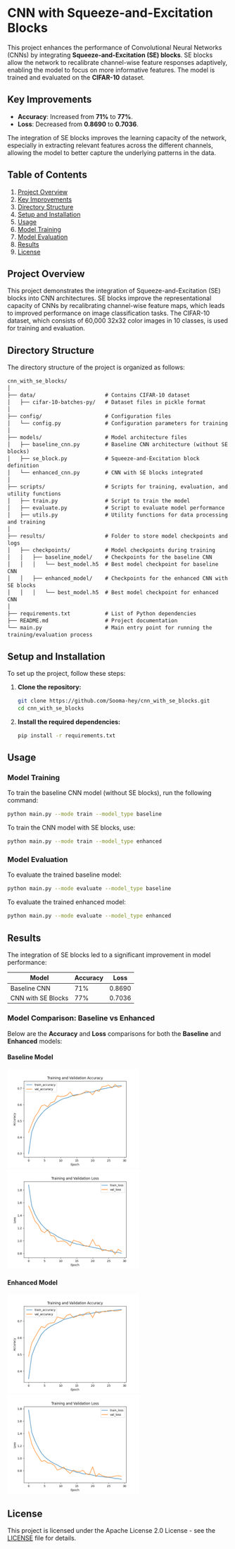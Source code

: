 # CNN with Squeeze-and-Excitation Blocks

This project enhances the performance of Convolutional Neural Networks (CNNs) by integrating **Squeeze-and-Excitation (SE) blocks**. SE blocks allow the network to recalibrate channel-wise feature responses adaptively, enabling the model to focus on more informative features. The model is trained and evaluated on the **CIFAR-10** dataset.

## Key Improvements

- **Accuracy**: Increased from **71%** to **77%**.
- **Loss**: Decreased from **0.8690** to **0.7036**.

The integration of SE blocks improves the learning capacity of the network, especially in extracting relevant features across the different channels, allowing the model to better capture the underlying patterns in the data.

## Table of Contents

1. [Project Overview](#project-overview)
2. [Key Improvements](#key-improvements)
3. [Directory Structure](#directory-structure)
4. [Setup and Installation](#setup-and-installation)
5. [Usage](#usage)
6. [Model Training](#model-training)
7. [Model Evaluation](#model-evaluation)
8. [Results](#results)
9. [License](#license)

## Project Overview

This project demonstrates the integration of Squeeze-and-Excitation (SE) blocks into CNN architectures. SE blocks improve the representational capacity of CNNs by recalibrating channel-wise feature maps, which leads to improved performance on image classification tasks. The CIFAR-10 dataset, which consists of 60,000 32x32 color images in 10 classes, is used for training and evaluation.

## Directory Structure

The directory structure of the project is organized as follows:

```plaintext
cnn_with_se_blocks/
│
├── data/                      # Contains CIFAR-10 dataset
│   ├── cifar-10-batches-py/   # Dataset files in pickle format
│  
├── config/                    # Configuration files
│   └── config.py              # Configuration parameters for training
│
├── models/                    # Model architecture files
│   ├── baseline_cnn.py        # Baseline CNN architecture (without SE blocks)
│   ├── se_block.py            # Squeeze-and-Excitation block definition
│   └── enhanced_cnn.py        # CNN with SE blocks integrated
│
├── scripts/                   # Scripts for training, evaluation, and utility functions
│   ├── train.py               # Script to train the model
│   ├── evaluate.py            # Script to evaluate model performance
│   ├── utils.py               # Utility functions for data processing and training
│
├── results/                   # Folder to store model checkpoints and logs
│   ├── checkpoints/           # Model checkpoints during training
│   │   ├── baseline_model/    # Checkpoints for the baseline CNN
│   │   │   └── best_model.h5  # Best model checkpoint for baseline CNN
│   │   ├── enhanced_model/    # Checkpoints for the enhanced CNN with SE blocks
│   │   │   └── best_model.h5  # Best model checkpoint for enhanced CNN
│
├── requirements.txt           # List of Python dependencies
├── README.md                  # Project documentation
└── main.py                    # Main entry point for running the training/evaluation process
```

## Setup and Installation

To set up the project, follow these steps:

1. **Clone the repository:**

    ```bash
    git clone https://github.com/Sooma-hey/cnn_with_se_blocks.git
    cd cnn_with_se_blocks
    ```

2. **Install the required dependencies:**

    ```bash
    pip install -r requirements.txt
    ```


## Usage

### Model Training

To train the baseline CNN model (without SE blocks), run the following command:

```bash
python main.py --mode train --model_type baseline
```

To train the CNN model with SE blocks, use:

```bash
python main.py --mode train --model_type enhanced
```

### Model Evaluation

To evaluate the trained baseline model:

```bash
python main.py --mode evaluate --model_type baseline
```

To evaluate the trained enhanced model:

```bash
python main.py --mode evaluate --model_type enhanced
```

## Results

The integration of SE blocks led to a significant improvement in model performance:

| Model              | Accuracy | Loss  |
|-------------------|----------|-------|
| Baseline CNN      | 71%      | 0.8690 |
| CNN with SE Blocks | 77%      | 0.7036 |


### **Model Comparison: Baseline vs Enhanced**

Below are the **Accuracy** and **Loss** comparisons for both the **Baseline** and **Enhanced** models:

#### Baseline Model
<img src="results/plots/baseline/accuracy.png" width="300"/>  <img src="results/plots/baseline/loss.png" width="300"/>

#### Enhanced Model
<img src="results/plots/enhanced/accuracy.png" width="300"/>  <img src="results/plots/enhanced/loss.png" width="300"/>

## License

This project is licensed under the Apache License 2.0 License - see the [LICENSE](LICENSE) file for details.

